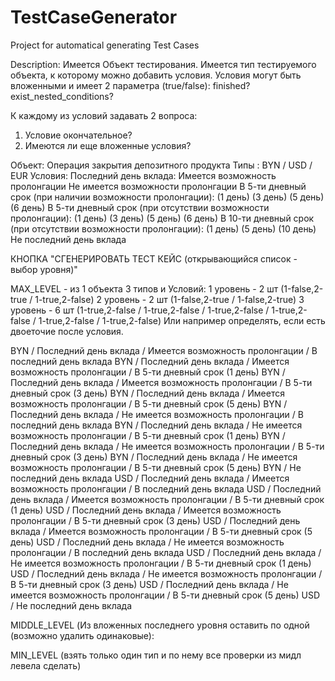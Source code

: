 # TestCaseGenerator
Project for automatical generating Test Cases

Description:
Имеется Объект тестирования.
Имеется тип тестируемого объекта, к которому можно добавить условия.
Условия могут быть вложенными и имеет 2 параметра (true/false):
  finished?
  exist_nested_conditions?

К каждому из условий задавать 2 вопроса:
  1. Условие окончательное?
  2. Имеются ли еще вложенные условия?

Объект: Операция закрытия депозитного продукта
Типы : BYN / USD / EUR
Условия:
  Последний день вклада:
    Имеется возможность пролонгации
    Не имеется возможности пролонгации
  В 5-ти дневный срок (при наличии возможности пролонгации):
    (1 день)
    (3 день)
    (5 день)
    (6 день)
  В 5-ти дневный срок (при отсутствии возможности пролонгации):
    (1 день)
    (3 день)
    (5 день)
    (6 день)
  В 10-ти дневный срок (при отсутствии возможности пролонгации):
    (1 день)
    (5 день)
    (10 день)
  Не последний день вклада

КНОПКА "СГЕНЕРИРОВАТЬ ТЕСТ КЕЙС (открывающийся список - выбор уровня)"

MAX_LEVEL - из 1 объекта 3 типов и Условий: 1 уровень - 2 шт (1-false,2-true / 1-true,2-false)
                                            2 уровень - 2 шт (1-false,2-true / 1-false,2-true)
                                            3 уровень - 6 шт (1-true,2-false / 1-true,2-false / 1-true,2-false / 1-true,2-false / 1-true,2-false / 1-true,2-false)
Или например определять, если есть двоеточие после условия.

BYN / Последний день вклада / Имеется возможность пролонгации / В последний день вклада
BYN / Последний день вклада / Имеется возможность пролонгации / В 5-ти дневный срок (1 день)
BYN / Последний день вклада / Имеется возможность пролонгации / В 5-ти дневный срок (3 день)
BYN / Последний день вклада / Имеется возможность пролонгации / В 5-ти дневный срок (5 день)
BYN / Последний день вклада / Не имеется возможность пролонгации / В последний день вклада
BYN / Последний день вклада / Не имеется возможность пролонгации / В 5-ти дневный срок (1 день)
BYN / Последний день вклада / Не имеется возможность пролонгации / В 5-ти дневный срок (3 день)
BYN / Последний день вклада / Не имеется возможность пролонгации / В 5-ти дневный срок (5 день)
BYN / Не последний день вклада
USD / Последний день вклада / Имеется возможность пролонгации / В последний день вклада
USD / Последний день вклада / Имеется возможность пролонгации / В 5-ти дневный срок (1 день)
USD / Последний день вклада / Имеется возможность пролонгации / В 5-ти дневный срок (3 день)
USD / Последний день вклада / Имеется возможность пролонгации / В 5-ти дневный срок (5 день)
USD / Последний день вклада / Не имеется возможность пролонгации / В последний день вклада
USD / Последний день вклада / Не имеется возможность пролонгации / В 5-ти дневный срок (1 день)
USD / Последний день вклада / Не имеется возможность пролонгации / В 5-ти дневный срок (3 день)
USD / Последний день вклада / Не имеется возможность пролонгации / В 5-ти дневный срок (5 день)
USD / Не последний день вклада

MIDDLE_LEVEL (Из вложенных последнего уровня оставить по одной (возможно удалить одинаковые):

MIN_LEVEL (взять только один тип и по нему все проверки из мидл левела сделать)

